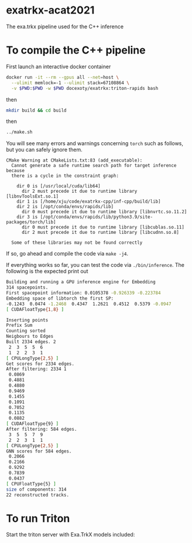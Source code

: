 # exatrkx-acat2021
The exa.trkx pipeline used for the C++ inference


# To compile the C++ pipeline

First launch an interactive docker container

```bash
docker run -it --rm --gpus all --net=host \
  --ulimit memlock=-1 --ulimit stack=67108864 \
  -v $PWD:$PWD -w $PWD docexoty/exatrkx:triton-rapids bash
```

then 
```bash
mkdir build && cd build
```

then 
```bash
../make.sh
```

You will see many errors and warnings concerning `torch` such as follows, but you can safely ignore
them.
```
CMake Warning at CMakeLists.txt:83 (add_executable):                                                                                                                 
  Cannot generate a safe runtime search path for target inference because                                                                                            
  there is a cycle in the constraint graph:                                                                                                                          
                                                                                                                                                                     
    dir 0 is [/usr/local/cuda/lib64]                                                                                                                                 
      dir 2 must precede it due to runtime library [libnvToolsExt.so.1]                                                                                              
    dir 1 is [/home/xju/code/exatrkx-cpp/inf-cpp/build/lib]                                                                                                          
    dir 2 is [/opt/conda/envs/rapids/lib]                                                                                                                            
      dir 0 must precede it due to runtime library [libnvrtc.so.11.2]                                                                                                
    dir 3 is [/opt/conda/envs/rapids/lib/python3.9/site-packages/torch/lib]                                                                                          
      dir 0 must precede it due to runtime library [libcublas.so.11]                                                                                                 
      dir 2 must precede it due to runtime library [libcudnn.so.8]                
                                                                                  
  Some of these libraries may not be found correctly
```

If so, go ahead and compile the code via `make -j4`.

If everything works so far, you can test the code via `./bin/inference`.
The following is the expected print out
```bash
Building and running a GPU inference engine for Embedding
314 spacepoints.
First spacepoint information: 0.0105378 -0.926339 -0.223784 
Embedding space of libtorch the first SP: 
-0.1243  0.0474 -1.2468  0.4347  1.2621  0.4512  0.5379 -0.0947
[ CUDAFloatType{1,8} ]

Inserting points
Prefix Sum
Counting sorted
Neigbours to Edges
Built 2334 edges. 2
 2  3  5  5  6
 1  2  2  3  1
[ CPULongType{2,5} ]
Get scores for 2334 edges.
After filtering: 2334 1
 0.0869
 0.4881
 0.4880
 0.9469
 0.1455
 0.1091
 0.7052
 0.1135
 0.0882
[ CUDAFloatType{9} ]
After filtering: 584 edges.
 3  5  5  7  9
 2  2  3  1  1
[ CPULongType{2,5} ]
GNN scores for 584 edges.
 0.2066
 0.2166
 0.9292
 0.7839
 0.0437
[ CPUFloatType{5} ]
size of components: 314
22 reconstructed tracks.

```

# To run Triton
Start the triton server with Exa.TrkX models included:
```bash

```